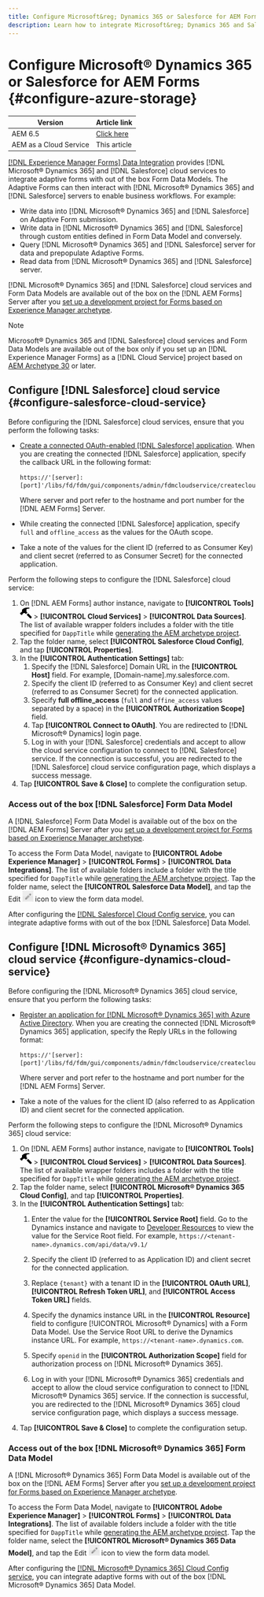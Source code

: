 ```yaml
---
title: Configure Microsoft&reg; Dynamics 365 or Salesforce for AEM Forms
description: Learn how to integrate Microsoft&reg; Dynamics 365 and Salesforce with adaptive forms.
---
```

# Configure Microsoft&reg; Dynamics 365 or Salesforce for AEM Forms {#configure-azure-storage}

| Version | Article link |
| -------- | ---------------------------- |
| AEM 6.5  |    [Click here](https://experienceleague.adobe.com/docs/experience-manager-65/forms/form-data-model/oauth2-client-credentials-flow-for-server-to-server-integration.html)                  |
| AEM as a Cloud Service     | This article        |

[[!DNL Experience Manager Forms] Data Integration](data-integration.md) provides [!DNL Microsoft&reg; Dynamics 365] and [!DNL Salesforce] cloud services to integrate adaptive forms with out of the box Form Data Models. The Adaptive Forms can then interact with [!DNL Microsoft&reg; Dynamics 365] and [!DNL Salesforce] servers to enable business workflows. For example:

* Write data into [!DNL Microsoft&reg; Dynamics 365] and [!DNL Salesforce] on Adaptive Form submission.
* Write data in [!DNL Microsoft&reg; Dynamics 365] and [!DNL Salesforce] through custom entities defined in Form Data Model and conversely.
* Query [!DNL Microsoft&reg; Dynamics 365] and [!DNL Salesforce] server for data and prepopulate Adaptive Forms.
* Read data from [!DNL Microsoft&reg; Dynamics 365] and [!DNL Salesforce] server.

[!DNL Microsoft&reg; Dynamics 365] and [!DNL Salesforce] cloud services and Form Data Models are available out of the box on the [!DNL AEM Forms] Server after you [set up a development project for Forms based on Experience Manager archetype](setup-local-development-environment.md#forms-cloud-service-local-development-environment).

>[!NOTE]
>
>Microsoft&reg; Dynamics 365 and [!DNL Salesforce] cloud services and Form Data Models are available out of the box only if you set up an [!DNL Experience Manager Forms] as a [!DNL Cloud Service] project based on [AEM Archetype 30](https://github.com/adobe/aem-project-archetype/releases/tag/aem-project-archetype-30) or later.

## Configure [!DNL Salesforce] cloud service {#configure-salesforce-cloud-service}

Before configuring the [!DNL Salesforce] cloud services, ensure that you perform the following tasks:

* [Create a connected OAuth-enabled [!DNL Salesforce] application](https://help.salesforce.com/s/articleView?id=sf.connected_app_create_api_integration.htm&type=5). When you are creating the connected [!DNL Salesforce] application, specify the callback URL in the following format:

   ```
   https://'[server]:[port]'/libs/fd/fdm/gui/components/admin/fdmcloudservice/createcloudconfigwizard/cloudservices.html
   ```

   Where server and port refer to the hostname and port number for the [!DNL AEM Forms] Server. 

* While creating the connected [!DNL Salesforce] application, specify `full` and `offline_access` as the values for the OAuth scope.

* Take a note of the values for the client ID (referred to as Consumer Key) and client secret (referred to as Consumer Secret) for the connected application.

Perform the following steps to configure the [!DNL Salesforce] cloud service:

1. On [!DNL AEM Forms] author instance, navigate to **[!UICONTROL Tools]** ![hammer](assets/hammer.png) &gt; **[!UICONTROL Cloud Services]** &gt; **[!UICONTROL Data Sources]**. The list of available wrapper folders includes a folder with the title specified for `DappTitle`  while [generating the AEM archetype project](setup-local-development-environment.md#forms-cloud-service-local-development-environment).
1. Tap the folder name, select **[!UICONTROL Salesforce Cloud Config]**, and tap **[!UICONTROL Properties]**.
1. In the **[!UICONTROL Authentication Settings]** tab:
   1. Specify the [!DNL Salesforce] Domain URL in the **[!UICONTROL Host]** field. For example, [Domain-name].my.salesforce.com.
   1. Specify the client ID (referred to as Consumer Key) and client secret (referred to as Consumer Secret) for the connected application.
   1. Specify **full offline_access** (`full` and `offine_access` values separated by a space) in the **[!UICONTROL Authorization Scope]** field.
   1. Tap **[!UICONTROL Connect to OAuth]**. You are redirected to [!DNL Microsoft&reg; Dynamics] login page.
   1. Log in with your [!DNL Salesforce] credentials and accept to allow the cloud service configuration to connect to [!DNL Salesforce] service. If the connection is successful, you are redirected to the [!DNL Salesforce] cloud service configuration page, which displays a success message.
1. Tap **[!UICONTROL Save & Close]** to complete the configuration setup.

### Access out of the box [!DNL Salesforce] Form Data Model

A [!DNL Salesforce] Form Data Model is available out of the box on the [!DNL AEM Forms] Server after you [set up a development project for Forms based on Experience Manager archetype](setup-local-development-environment.md#forms-cloud-service-local-development-environment).

To access the Form Data Model, navigate to **[!UICONTROL Adobe Experience Manager]** &gt; **[!UICONTROL Forms]** &gt; **[!UICONTROL Data Integrations]**. The list of available folders include a folder with the title specified for `DappTitle`  while [generating the AEM archetype project](setup-local-development-environment.md#forms-cloud-service-local-development-environment). Tap the folder name, select the **[!UICONTROL Salesforce Data Model]**, and tap the Edit ![Edit](assets/edit.png) icon to view the form data model.

After configuring the [[!DNL Salesforce] Cloud Config service](#configure-salesforce-cloud-service), you can integrate adaptive forms with out of the box [!DNL Salesforce] Data Model.

## Configure [!DNL Microsoft&reg; Dynamics 365] cloud service {#configure-dynamics-cloud-service}

Before configuring the [!DNL Microsoft&reg; Dynamics 365] cloud service, ensure that you perform the following tasks:

* [Register an application for [!DNL Microsoft&reg; Dynamics 365] with Azure Active Directory](https://docs.microsoft.com/en-us/powerapps/developer/data-platform/walkthrough-register-app-azure-active-directory). When you are creating the connected [!DNL Microsoft&reg; Dynamics 365] application, specify the  Reply URLs in the following format:

   ```
   https://'[server]:[port]'/libs/fd/fdm/gui/components/admin/fdmcloudservice/createcloudconfigwizard/cloudservices.html
   ```

   Where server and port refer to the hostname and port number for the [!DNL AEM Forms] Server. 

* Take a note of the values for the client ID (also referred to as Application ID) and client secret for the connected application.

Perform the following steps to configure the [!DNL Microsoft&reg; Dynamics 365] cloud service:

1. On [!DNL AEM Forms] author instance, navigate to **[!UICONTROL Tools]** ![hammer](assets/hammer.png) &gt; **[!UICONTROL Cloud Services]** &gt; **[!UICONTROL Data Sources]**. The list of available wrapper folders includes a folder with the title specified for `DappTitle`  while [generating the AEM archetype project](setup-local-development-environment.md#forms-cloud-service-local-development-environment).
1. Tap the folder name, select **[!UICONTROL Microsoft&reg; Dynamics 365 Cloud Config]**, and tap **[!UICONTROL Properties]**.
1. In the **[!UICONTROL Authentication Settings]** tab:
   1. Enter the value for the **[!UICONTROL Service Root]** field. Go to the Dynamics instance and navigate to [Developer Resources](https://docs.microsoft.com/en-us/powerapps/developer/data-platform/view-download-developer-resources) to view the value for the Service Root field. For example, `https://<tenant-name>.dynamics.com/api/data/v9.1/`
   1. Specify the client ID (referred to as Application ID) and client secret for the connected application.
   1. Replace `{tenant}` with a tenant ID in the **[!UICONTROL OAuth URL]**, **[!UICONTROL Refresh Token URL]**, and **[!UICONTROL Access Token URL]** fields.
   1. Specify the dynamics instance URL in the **[!UICONTROL Resource]** field to configure [!UICONTROL Microsoft&reg; Dynamics] with a Form Data Model. Use the Service Root URL to derive the Dynamics instance URL. For example, `https://<tenant-name>.dynamics.com`.

   1. Specify `openid` in the **[!UICONTROL Authorization Scope]** field for authorization process on [!DNL Microsoft&reg; Dynamics 365].
   1. Log in with your [!DNL Microsoft&reg; Dynamics 365] credentials and accept to allow the cloud service configuration to connect to [!DNL Microsoft&reg; Dynamics 365] service. If the connection is successful, you are redirected to the [!DNL Microsoft&reg; Dynamics 365] cloud service configuration page, which displays a success message.
1. Tap **[!UICONTROL Save & Close]** to complete the configuration setup.

### Access out of the box [!DNL Microsoft&reg; Dynamics 365] Form Data Model

A [!DNL Microsoft&reg; Dynamics 365] Form Data Model is available out of the box on the [!DNL AEM Forms] Server after you [set up a development project for Forms based on Experience Manager archetype](setup-local-development-environment.md##forms-cloud-service-local-development-environment).

To access the Form Data Model, navigate to **[!UICONTROL Adobe Experience Manager]** &gt; **[!UICONTROL Forms]** &gt; **[!UICONTROL Data Integrations]**. The list of available folders include a folder with the title specified for `DappTitle`  while [generating the AEM archetype project](setup-local-development-environment.md#forms-cloud-service-local-development-environment). Tap the folder name, select the **[!UICONTROL Microsoft&reg; Dynamics 365 Data Model]**, and tap the Edit ![Edit](assets/edit.png) icon to view the form data model.

After configuring the [[!DNL Microsoft&reg; Dynamics 365] Cloud Config service](#configure-dynamics-cloud-service), you can integrate adaptive forms with out of the box [!DNL Microsoft&reg; Dynamics 365] Data Model.
